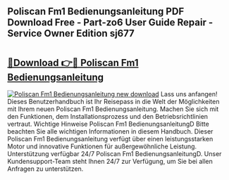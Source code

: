 ## Poliscan Fm1 Bedienungsanleitung PDF Download Free - Part-zo6 User Guide Repair - Service Owner Edition sj677

# <h2><a href="http://df5c49j.blite.top/?on=Poliscan+Fm1+Bedienungsanleitung">🔗Download 👉🔴 Poliscan Fm1 Bedienungsanleitung</a></h2>

[![Poliscan Fm1 Bedienungsanleitung new download](https://i.imgur.com/lujVjoI.png)](http://df5c49j.blite.top/?on=Poliscan+Fm1+Bedienungsanleitung)
Lass uns anfangen! Dieses Benutzerhandbuch ist Ihr Reisepass in die Welt der Möglichkeiten mit Ihrem neuen Poliscan Fm1 Bedienungsanleitung. Machen Sie sich mit den Funktionen, dem Installationsprozess und den Betriebsrichtlinien vertraut. Wichtige Hinweise Poliscan Fm1 BedienungsanleitungD Bitte beachten Sie alle wichtigen Informationen in diesem Handbuch. Dieser Poliscan Fm1 Bedienungsanleitung verfügt über einen leistungsstarken Motor und innovative Funktionen für außergewöhnliche Leistung. Unterstützung verfügbar 24/7 Poliscan Fm1 BedienungsanleitungD. Unser Kundensupport-Team steht Ihnen 24/7 zur Verfügung, um Sie bei allen Anfragen zu unterstützen.
